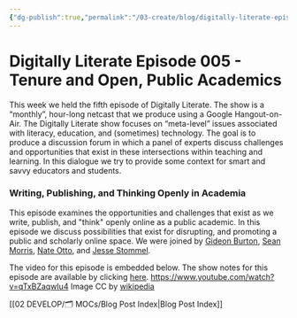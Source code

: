 ```yaml
---
{"dg-publish":true,"permalink":"/03-create/blog/digitally-literate-episode-005-tenure-and-open-public-academics/","title":"Digitally Literate (DL) Episode 005 - Tenure and Open, Public Academics","tags":["digitally-literate","open-source"]}
---
```


# Digitally Literate Episode 005 - Tenure and Open, Public Academics

This week we held the fifth episode of Digitally Literate. The show is a “monthly”, hour-long netcast that we produce using a Google Hangout-on-Air. The Digitally Literate show focuses on “meta-level” issues associated with literacy, education, and (sometimes) technology. The goal is to produce a discussion forum in which a panel of experts discuss challenges and opportunities that exist in these intersections within teaching and learning. In this dialogue we try to provide some context for smart and savvy educators and students.

### Writing, Publishing, and Thinking Openly in Academia

This episode examines the opportunities and challenges that exist as we write, publish, and "think" openly online as a public academic. In this episode we discuss possibilities that exist for disrupting, and promoting a public and scholarly online space. We were joined by [Gideon Burton](https://plus.google.com/+GideonBurton/posts), [Sean Morris](https://plus.google.com/+SeanMorrisPortland/posts), [Nate Otto](https://plus.google.com/+NateOtto/posts), and [Jesse Stommel](https://plus.google.com/+JesseStommel/posts).

The video for this episode is embedded below. The show notes for this episode are available by clicking [here](https://docs.google.com/document/d/1p16ux9rUJLE8cc-EYOI-pCsqsVg65dBWF24SriTZS14/edit). https://www.youtube.com/watch?v=qTxBZaqwIu4 Image CC by [wikipedia](http://en.wikipedia.org/wiki/Portal:Computer_science/Featured_article/4)

[[02 DEVELOP/🗂️ MOCs/Blog Post Index\|Blog Post Index]]